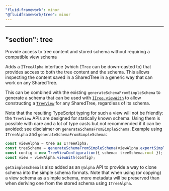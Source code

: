 ```yaml
---
"fluid-framework": minor
"@fluidframework/tree": minor
---
```

---
"section": tree
---

Provide access to tree content and stored schema without requiring a compatible view schema

Adds a `ITreeAlpha` interface (which `ITree` can be down-casted to) that provides access to both the tree content and the schema.
This allows inspecting the content saved in a SharedTree in a generic way that can work on any SharedTree.

This can be combined with the existing `generateSchemaFromSimpleSchema` to generate a schema that can be used with [`IIree.viewWith`](https://fluidframework.com/docs/api/fluid-framework/viewabletree-interface#viewwith-methodsignature) to allow constructing a [`TreeView`](https://fluidframework.com/docs/api/fluid-framework/treeview-interface) for any SharedTree, regardless of its schema.

Note that the resulting TypeScript typing for such a view will not be friendly: the `TreeView` APIs are designed for statically known schema. Using them is possible with care and a lot of type casts but not recommended if it can be avoided: see disclaimer on `generateSchemaFromSimpleSchema`.
Example using `ITreeAlpha` and `generateSchemaFromSimpleSchema`:

```typescript
const viewAlpha = tree as ITreeAlpha;
const treeSchema = generateSchemaFromSimpleSchema(viewAlpha.exportSimpleSchema());
const config = new TreeViewConfiguration({ schema: treeSchema.root });
const view = viewAlpha.viewWith(config);
```

`getSimpleSchema` is also added as an `@alpha` API to provide a way to clone schema into the simple schema formats.
Note that when using (or copying) a view schema as a simple schema, more metadata will be preserved than when deriving one from the stored schema using `ITreeAlpha`.
